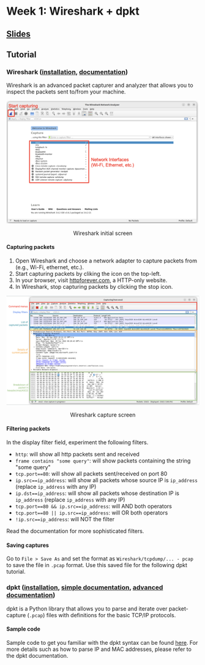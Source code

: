 # Week 1: Wireshark + dpkt
## [Slides](https://docs.google.com/presentation/d/136Ypr11F75G9WfbH1vWkKr-sZnsW0-zpPL855_FHc5Q/edit?usp=sharing)

## Tutorial
### Wireshark ([installation](https://www.wireshark.org/download.html), [documentation](https://www.wireshark.org/docs/wsug_html_chunked/))

Wireshark is an advanced packet capturer and analyzer that allows you to inspect the packets sent to/from your machine.

<img src="img/wireshark-1.png">
<p align="center">Wireshark initial screen</p>

#### Capturing packets
1. Open Wireshark and choose a network adapter to capture packets from (e.g., Wi-Fi, ethernet, etc.).
2. Start capturing packets by cliking the icon on the top-left.
3. In your browser, visit [httpforever.com](httpforever.com), a HTTP-only website.
4. In Wireshark, stop capturing packets by clicking the stop icon.

<img src="img/wireshark-2.png">
<p align="center">Wireshark capture screen</p>

#### Filtering packets
In the display filter field, experiment the following filters.
 - `http`: will show all http packets sent and received
 - `frame contains "some query"`: will show packets containing the string "some query"
 - `tcp.port==80`: will show all packets sent/received on port 80
 - `ip.src==ip_address`: will show all packets whose source IP is `ip_address` (replace `ip_address` with any IP)
 - `ip.dst==ip_address`: will show all packets whose destination IP is `ip_address` (replace `ip_address` with any IP)
 - `tcp.port==80 && ip.src==ip_address`: will AND both operators
 - `tcp.port==80 || ip.src==ip_address`: will OR both operators
 - `!ip.src==ip_address`: will NOT the filter

Read the documentation for more sophisticated filters.

#### Saving captures
Go to `File > Save As` and set the format as `Wireshark/tcpdump/... - pcap` to save the file in `.pcap` format. Use this saved file for the following dpkt tutorial.

### dpkt ([installation](https://pypi.org/project/dpkt/), [simple documentation](https://kbandla.github.io/dpkt/), [advanced documentation](https://dpkt.readthedocs.io/en/latest/))
dpkt is a Python library that allows you to parse and iterate over packet-capture (`.pcap`) files with definitions for the basic TCP/IP protocols.

#### Sample code

Sample code to get you familiar with the dpkt syntax can be found [here](). For more details such as how to parse IP and MAC addresses, please refer to the dpkt documentation.
